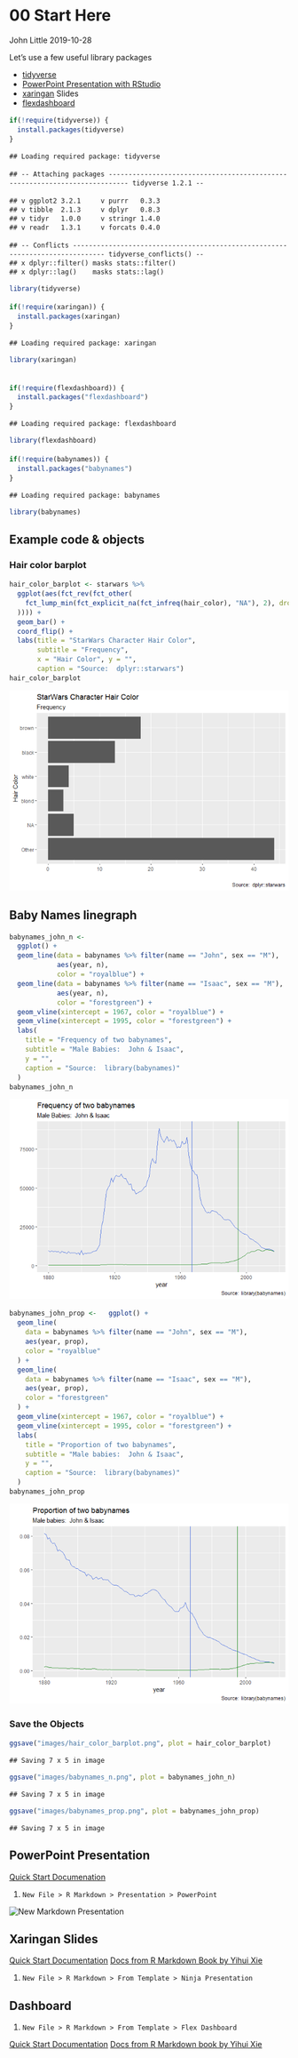 00 Start Here
================
John Little
2019-10-28

Let’s use a few useful library packages

  - [tidyverse](https://www.tidyverse.org/)
  - [PowerPoint Presentation with
    RStudio](https://support.rstudio.com/hc/en-us/articles/360004672913-Rendering-PowerPoint-Presentations-with-RStudio)
  - [xaringan](https://github.com/yihui/xaringan) Slides
  - [flexdashboard](https://rmarkdown.rstudio.com/flexdashboard/)

<!-- end list -->

``` r
if(!require(tidyverse)) {
  install.packages(tidyverse)
}
```

    ## Loading required package: tidyverse

    ## -- Attaching packages --------------------------------------------------------------------------- tidyverse 1.2.1 --

    ## v ggplot2 3.2.1     v purrr   0.3.3
    ## v tibble  2.1.3     v dplyr   0.8.3
    ## v tidyr   1.0.0     v stringr 1.4.0
    ## v readr   1.3.1     v forcats 0.4.0

    ## -- Conflicts ------------------------------------------------------------------------------ tidyverse_conflicts() --
    ## x dplyr::filter() masks stats::filter()
    ## x dplyr::lag()    masks stats::lag()

``` r
library(tidyverse)

if(!require(xaringan)) {
  install.packages(xaringan)
}
```

    ## Loading required package: xaringan

``` r
library(xaringan)


if(!require(flexdashboard)) {
  install.packages("flexdashboard")
}
```

    ## Loading required package: flexdashboard

``` r
library(flexdashboard)

if(!require(babynames)) {
  install.packages("babynames")
}
```

    ## Loading required package: babynames

``` r
library(babynames)
```

## Example code & objects

### Hair color barplot

``` r
hair_color_barplot <- starwars %>%
  ggplot(aes(fct_rev(fct_other(
    fct_lump_min(fct_explicit_na(fct_infreq(hair_color), "NA"), 2), drop = "none"
  )))) +
  geom_bar() +
  coord_flip() +
  labs(title = "StarWars Character Hair Color",
       subtitle = "Frequency",
       x = "Hair Color", y = "",
       caption = "Source:  dplyr::starwars")
hair_color_barplot
```

![](00_start_code_files/figure-gfm/unnamed-chunk-2-1.png)<!-- -->

## Baby Names linegraph

``` r
babynames_john_n <-
  ggplot() +
  geom_line(data = babynames %>% filter(name == "John", sex == "M"),
            aes(year, n),
            color = "royalblue") +
  geom_line(data = babynames %>% filter(name == "Isaac", sex == "M"),
            aes(year, n),
            color = "forestgreen") +
  geom_vline(xintercept = 1967, color = "royalblue") +
  geom_vline(xintercept = 1995, color = "forestgreen") +
  labs(
    title = "Frequency of two babynames",
    subtitle = "Male Babies:  John & Isaac",
    y = "",
    caption = "Source:  library(babynames)"
  )
babynames_john_n
```

![](00_start_code_files/figure-gfm/unnamed-chunk-3-1.png)<!-- -->

``` r
babynames_john_prop <-   ggplot() +
  geom_line(
    data = babynames %>% filter(name == "John", sex == "M"),
    aes(year, prop),
    color = "royalblue"
  ) +
  geom_line(
    data = babynames %>% filter(name == "Isaac", sex == "M"),
    aes(year, prop),
    color = "forestgreen"
  ) +
  geom_vline(xintercept = 1967, color = "royalblue") +
  geom_vline(xintercept = 1995, color = "forestgreen") +
  labs(
    title = "Proportion of two babynames",
    subtitle = "Male babies:  John & Isaac",
    y = "",
    caption = "Source:  library(babynames)"
  )
babynames_john_prop
```

![](00_start_code_files/figure-gfm/unnamed-chunk-4-1.png)<!-- -->

### Save the Objects

``` r
ggsave("images/hair_color_barplot.png", plot = hair_color_barplot)
```

    ## Saving 7 x 5 in image

``` r
ggsave("images/babynames_n.png", plot = babynames_john_n)
```

    ## Saving 7 x 5 in image

``` r
ggsave("images/babynames_prop.png", plot = babynames_john_prop)
```

    ## Saving 7 x 5 in image

## PowerPoint Presentation

[Quick Start
Documenation](https://support.rstudio.com/hc/en-us/articles/360004672913-Rendering-PowerPoint-Presentations-with-RStudio)

1.  `New File > R Markdown > Presentation > PowerPoint`

![](https://support.rstudio.com/hc/article_attachments/360029572014/blobid6.png
"New Markdown Presentation")

## Xaringan Slides

[Quick Start Documentation](https://slides.yihui.name/xaringan/) [Docs
from R Markdown Book by Yihui
Xie](https://bookdown.org/yihui/rmarkdown/xaringan.html)

1.  `New File > R Markdown > From Template > Ninja Presentation`

## Dashboard

1.  `New File > R Markdown > From Template > Flex Dashboard`

[Quick Start
Documentation](https://rmarkdown.rstudio.com/flexdashboard/) [Docs from
R Markdown book by Yihui
Xie](https://bookdown.org/yihui/rmarkdown/dashboards.html)
